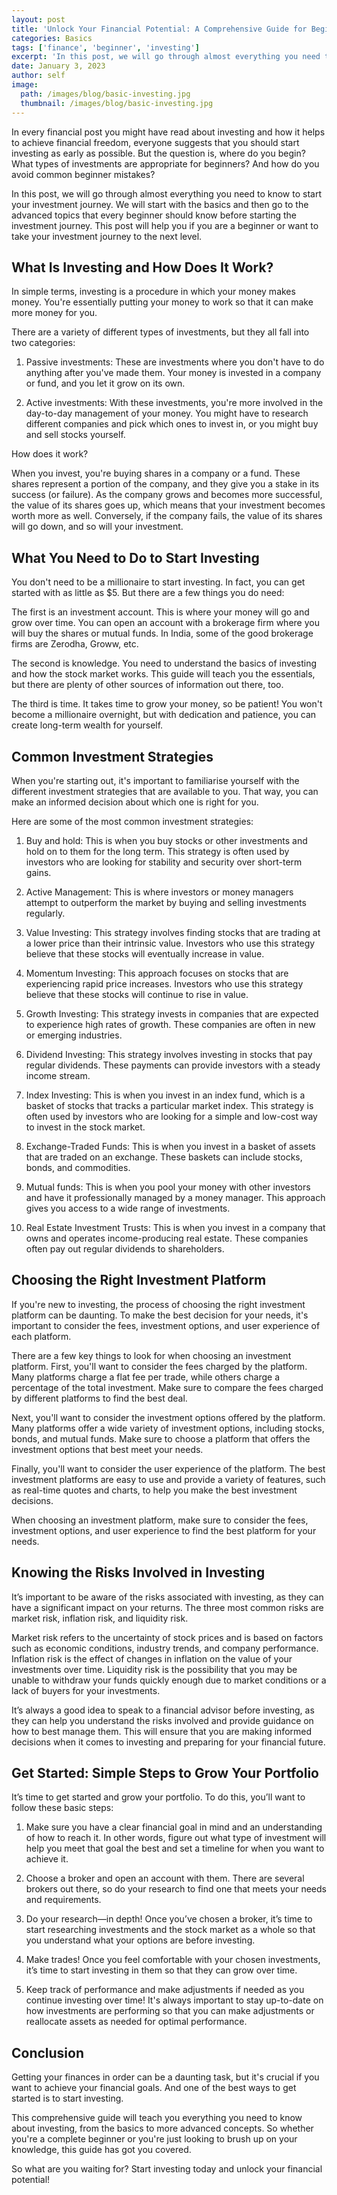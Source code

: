 ```yaml
---
layout: post
title: 'Unlock Your Financial Potential: A Comprehensive Guide for Beginner Investors'
categories: Basics
tags: ['finance', 'beginner', 'investing']
excerpt: 'In this post, we will go through almost everything you need to know to start your investment journey. We will start with the basics and then go to the advanced topics that every beginner should know before starting the investment journey.'
date: January 3, 2023
author: self
image:
  path: /images/blog/basic-investing.jpg
  thumbnail: /images/blog/basic-investing.jpg
---
```


In every financial post you might have read about investing and how it helps to achieve financial freedom, everyone suggests that you should start investing as early as possible. But the question is, where do you begin? What types of investments are appropriate for beginners? And how do you avoid common beginner mistakes?

In this post, we will go through almost everything you need to know to start your investment journey. We will start with the basics and then go to the advanced topics that every beginner should know before starting the investment journey. This post will help you if you are a beginner or want to take your investment journey to the next level.

## What Is Investing and How Does It Work?

In simple terms, investing is a procedure in which your money makes money. You're essentially putting your money to work so that it can make more money for you.

There are a variety of different types of investments, but they all fall into two categories:

1. Passive investments: These are investments where you don't have to do anything after you've made them. Your money is invested in a company or fund, and you let it grow on its own.

2. Active investments: With these investments, you're more involved in the day-to-day management of your money. You might have to research different companies and pick which ones to invest in, or you might buy and sell stocks yourself.

How does it work?

When you invest, you're buying shares in a company or a fund. These shares represent a portion of the company, and they give you a stake in its success (or failure). As the company grows and becomes more successful, the value of its shares goes up, which means that your investment becomes worth more as well. Conversely, if the company fails, the value of its shares will go down, and so will your investment.

## What You Need to Do to Start Investing

You don't need to be a millionaire to start investing. In fact, you can get started with as little as $5. But there are a few things you do need:

The first is an investment account. This is where your money will go and grow over time. You can open an account with a brokerage firm where you will buy the shares or mutual funds. In India, some of the good brokerage firms are Zerodha, Groww, etc.

The second is knowledge. You need to understand the basics of investing and how the stock market works. This guide will teach you the essentials, but there are plenty of other sources of information out there, too.

The third is time. It takes time to grow your money, so be patient! You won't become a millionaire overnight, but with dedication and patience, you can create long-term wealth for yourself.

## Common Investment Strategies

When you're starting out, it's important to familiarise yourself with the different investment strategies that are available to you. That way, you can make an informed decision about which one is right for you.

Here are some of the most common investment strategies:

1. Buy and hold: This is when you buy stocks or other investments and hold on to them for the long term. This strategy is often used by investors who are looking for stability and security over short-term gains.

2. Active Management: This is where investors or money managers attempt to outperform the market by buying and selling investments regularly.

3. Value Investing: This strategy involves finding stocks that are trading at a lower price than their intrinsic value. Investors who use this strategy believe that these stocks will eventually increase in value.

4. Momentum Investing: This approach focuses on stocks that are experiencing rapid price increases. Investors who use this strategy believe that these stocks will continue to rise in value.

5. Growth Investing: This strategy invests in companies that are expected to experience high rates of growth. These companies are often in new or emerging industries.

6. Dividend Investing: This strategy involves investing in stocks that pay regular dividends. These payments can provide investors with a steady income stream.

7. Index Investing: This is when you invest in an index fund, which is a basket of stocks that tracks a particular market index. This strategy is often used by investors who are looking for a simple and low-cost way to invest in the stock market.

8. Exchange-Traded Funds: This is when you invest in a basket of assets that are traded on an exchange. These baskets can include stocks, bonds, and commodities.

9. Mutual funds: This is when you pool your money with other investors and have it professionally managed by a money manager. This approach gives you access to a wide range of investments.

10. Real Estate Investment Trusts: This is when you invest in a company that owns and operates income-producing real estate. These companies often pay out regular dividends to shareholders.

## Choosing the Right Investment Platform

If you're new to investing, the process of choosing the right investment platform can be daunting. To make the best decision for your needs, it's important to consider the fees, investment options, and user experience of each platform.

There are a few key things to look for when choosing an investment platform. First, you'll want to consider the fees charged by the platform. Many platforms charge a flat fee per trade, while others charge a percentage of the total investment. Make sure to compare the fees charged by different platforms to find the best deal.

Next, you'll want to consider the investment options offered by the platform. Many platforms offer a wide variety of investment options, including stocks, bonds, and mutual funds. Make sure to choose a platform that offers the investment options that best meet your needs.

Finally, you'll want to consider the user experience of the platform. The best investment platforms are easy to use and provide a variety of features, such as real-time quotes and charts, to help you make the best investment decisions.

When choosing an investment platform, make sure to consider the fees, investment options, and user experience to find the best platform for your needs.

## Knowing the Risks Involved in Investing

It’s important to be aware of the risks associated with investing, as they can have a significant impact on your returns. The three most common risks are market risk, inflation risk, and liquidity risk.

Market risk refers to the uncertainty of stock prices and is based on factors such as economic conditions, industry trends, and company performance. Inflation risk is the effect of changes in inflation on the value of your investments over time. Liquidity risk is the possibility that you may be unable to withdraw your funds quickly enough due to market conditions or a lack of buyers for your investments.

It’s always a good idea to speak to a financial advisor before investing, as they can help you understand the risks involved and provide guidance on how to best manage them. This will ensure that you are making informed decisions when it comes to investing and preparing for your financial future.

## Get Started: Simple Steps to Grow Your Portfolio

It’s time to get started and grow your portfolio. To do this, you’ll want to follow these basic steps:

1. Make sure you have a clear financial goal in mind and an understanding of how to reach it. In other words, figure out what type of investment will help you meet that goal the best and set a timeline for when you want to achieve it.

2. Choose a broker and open an account with them. There are several brokers out there, so do your research to find one that meets your needs and requirements.

3. Do your research—in depth! Once you’ve chosen a broker, it’s time to start researching investments and the stock market as a whole so that you understand what your options are before investing.

4. Make trades! Once you feel comfortable with your chosen investments, it’s time to start investing in them so that they can grow over time.

5. Keep track of performance and make adjustments if needed as you continue investing over time! It's always important to stay up-to-date on how investments are performing so that you can make adjustments or reallocate assets as needed for optimal performance.

## Conclusion

Getting your finances in order can be a daunting task, but it's crucial if you want to achieve your financial goals. And one of the best ways to get started is to start investing.

This comprehensive guide will teach you everything you need to know about investing, from the basics to more advanced concepts. So whether you're a complete beginner or you're just looking to brush up on your knowledge, this guide has got you covered.

So what are you waiting for? Start investing today and unlock your financial potential!
